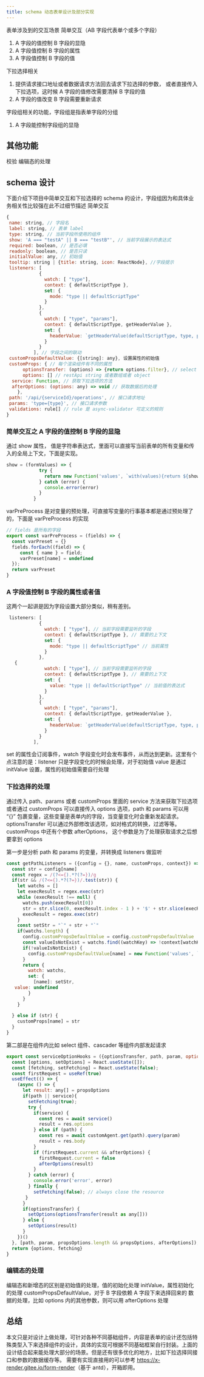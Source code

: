```yaml
---
title: schema 动态表单设计及部分实现
---
```

表单涉及到的交互场景
简单交互（AB 字段代表单个或多个字段）

1. A 字段的值控制 B 字段的显隐
2. A 字段值控制 B 字段的属性
3. A 字段值控制 B 字段的值

下拉选择相关

1. 提供请求接口地址或者数据请求方法回去请求下拉选择的参数， 或者直接传入下拉选项，这时候 A 字段的值修改需要清掉 B 字段的值
2. A 字段的值改变 B 字段需要重新请求

字段组相关的功能，字段组是指表单字段的分组

1. A 字段能控制字段组的显隐

## 其他功能

校验
编辑态的处理

## schema 设计

下面介绍下项目中简单交互和下拉选择的 schema 的设计，字段组因为和具体业务相关性比较强在此不过细节描述
简单交互

```javascript
{
 name: string, // 字段名
 label: string, // 表单 label
 type: string, // 当前字段所使用的组件
 show: 'A === "testA" || B === "testB"', // 当前字段展示的表达式
 required: boolean, // 是否必填
 readonly: boolean, // 是否只读
 initialValue: any, // 初始值
 tooltip: string | {title: string, icon: ReactNode}, //字段提示
 listeners: [
            {
              watch: [ "type"],
              context: { defaultScriptType },
              set: {
                mode: "type || defaultScriptType"
              }
            },
            {
              watch: [ "type", "params"],
              context: { defaultScriptType, getHeaderValue },
              set: {
                headerValue: `getHeaderValue(defaultScriptType, type, params)`
              }
            }
          ], // 字段之间的联动
 customPropsDefaultValue: {[string]: any}, 设置属性的初始值
 customProps: { // 每个渲染组件有不同的属性
      optionsTransfer: (options) => {return options.filter}, // select 控件属性，过滤或者字段处理, 一般在 custom-component-map 里定义
      options: [] // restApi string 或者数组或者 object
  service: Function, // 获取下拉选项的方法
  afterOptions: (options: any) => void // 获取数据后的处理
    },
 path: '/api/{serviceId}/operations', // 接口请求地址
 params: 'type={type}', // 接口请求参数
 validations: rule[] // rule 是 async-validator 可定义的规则
}
```

### 简单交互之 A 字段的值控制 B 字段的显隐

通过 show 属性， 值是字符串表达式，里面可以直接写当前表单的所有变量和传入的全局上下文，下面是实现。

```javascript
show = (formValues) => {
            try {
              return new Function('values', `with(values){return ${show}}`)({...varPreProcess(fields), ...formValues, ...globalContext})
            } catch (error) {
              console.error(error)
            }
          }
```

varPreProcess 是对变量的预处理，可直接写变量的行事基本都是通过预处理了的，下面是 varPreProcess 的实现

```javascript
// fields 是所有的字段
export const varPreProcess = (fields) => {
  const varPreset = {}
  fields.forEach((field) => {
     const { name } = field;
     varPreset[name] = undefined
  });
  return varPreset
}
```

### A 字段值控制 B 字段的属性或者值

这两个一起讲是因为字段设置大部分类似，稍有差别。

```javascript
 listeners: [
            {
              watch: [ "type"], // 当前字段需要监听的字段
              context: { defaultScriptType }, // 需要的上下文
              set: {
                mode: "type || defaultScriptType" // 当前属性
              }
            },
   {
              watch: [ "type"], // 当前字段需要监听的字段
              context: { defaultScriptType }, // 需要的上下文
              set: {
                value: "type || defaultScriptType" // 当前值的表达式
              }
            },
            {
              watch: [ "type", "params"],
              context: { defaultScriptType, getHeaderValue },
              set: {
                headerValue: `getHeaderValue(defaultScriptType, type, params)`
              }
            }
          ],
```

set 的属性会订阅事件，watch 字段变化时会发布事件，从而达到更新。这里有个点注意的是：listener 只是字段变化的时候会处理，对于初始值 value 是通过 initValue 设置，属性的初始值需要自行处理

### 下拉选择的处理

通过传入 path、params 或者 customProps 里面的 service 方法来获取下拉选项或者通过 customProps 可以直接传入 options 选项，path 和 params 可以用 “{}” 包裹变量，这些变量是表单内的字段，当变量变化时会重新发起请求。
optionsTransfer 可以通过外部修改该选项，如对格式的转换，过滤等等。
customProps 中还有个参数 afterOptions， 这个参数是为了处理获取请求之后想要拿到 options

第一步是分析 path 和 params 的变量，并转换成 listeners 做监听

```javascript
const getPathListeners = ({config = {}, name, customProps, context}) => {
  const str = config[name]
  const regex = /(?<={).*?(?=})/g
  if(str && /(?<={).*?(?=})/.test(str)) {
    let watchs = []
    let execResult = regex.exec(str)
    while (execResult !== null) {
      watchs.push(execResult[0])
      str = str.slice(0, execResult.index - 1 ) + '$' + str.slice(execResult.index - 1)
      execResult = regex.exec(str)
    }
    const setStr = "`" + str + "`"
    if(watchs.length) {
      config.customPropsDefaultValue = config.customPropsDefaultValue || {}
      const valueIsNotExist = watchs.find((watchKey) => !context[watchKey]) 
      if(!valueIsNotExist) {
        config.customPropsDefaultValue[name] = new Function('values', `with(values){return ${setStr}}`)(context);
      }
      return {
        watch: watchs,
        set: {
          [name]: setStr,
   value: undefined
        }
      }
    }
    
  } else if (str) {
    customProps[name] = str
  }
}

```

第二部是在组件内比如 select 组件、cascader 等组件内部发起请求

```javascript
export const serviceOptionHooks = ({optionsTransfer, path, param, options: propsOptions = [], afterOptions, service}: IServiceOptionParam) => {
  const [options, setOptions] = React.useState([]);
  const [fetching, setFetching] = React.useState(false);
  const firstRequest = useRef(true)
  useEffect(() => {
    (async () => {
      let result: any[] = propsOptions
      if(path || service){
        setFetching(true);
        try {
          if(service) {
            const res = await service()
            result = res.options
          } else if (path) {
            const res = await customAgent.get(path).query(param)
            result = res.body
          }
          if (firstRequest.current && afterOptions) {
            firstRequest.current = false
            afterOptions(result)
          }
        } catch (error) {
          console.error('error', error)
        } finally {
          setFetching(false); // always close the resource
       }
      }
      if(optionsTransfer) {
        setOptions(optionsTransfer(result as any[]))
      } else { 
        setOptions(result)
      }
    })()
  }, [path, param, propsOptions.length && propsOptions, afterOptions]);
  return {options, fetching}
}
```

### 编辑态的处理

编辑态和新增态的区别是初始值的处理，值的初始化处理 initValue，属性初始化的处理 customPropsDefaultValue，对于 B 字段依赖 A 字段下来选择回来的
数据的处理，比如 options 内的其他参数，则可以用 afterOptions 处理

## 总结

本文只是对设计上做处理，可针对各种不同基础组件，内容是表单的设计还包括特殊类型入下来选择组件的设计，具体的实现可根据不同基础框架自行封装。上面的设计结合起来能处理大部分的场景。但是还有很多优化的地方，比如下拉选择同接口和参数的数据缓存等。
需要有实现直接用的可以参考 <https://x-render.gitee.io/form-render>（基于 antd），开箱即用。

